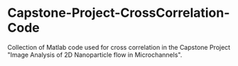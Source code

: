 # Capstone-Project-CrossCorrelation-Code
Collection of Matlab code used for cross correlation in the Capstone Project "Image Analysis of 2D Nanoparticle flow in Microchannels". 
